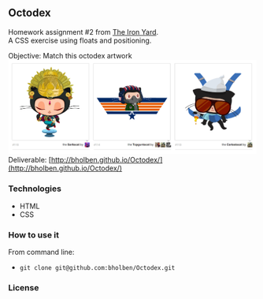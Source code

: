 
## Octodex

Homework assignment #2 from [The Iron Yard](http://theironyard.com/locations/atlanta/).  
A CSS exercise using floats and positioning.  

Objective:  Match this octodex artwork  
![artwork](octodex.png)  
Deliverable: [http://bholben.github.io/Octodex/](http://bholben.github.io/Octodex/)  

### Technologies
  * HTML
  * CSS

### How to use it

From command line:  
  * `git clone git@github.com:bholben/Octodex.git`  

### License

